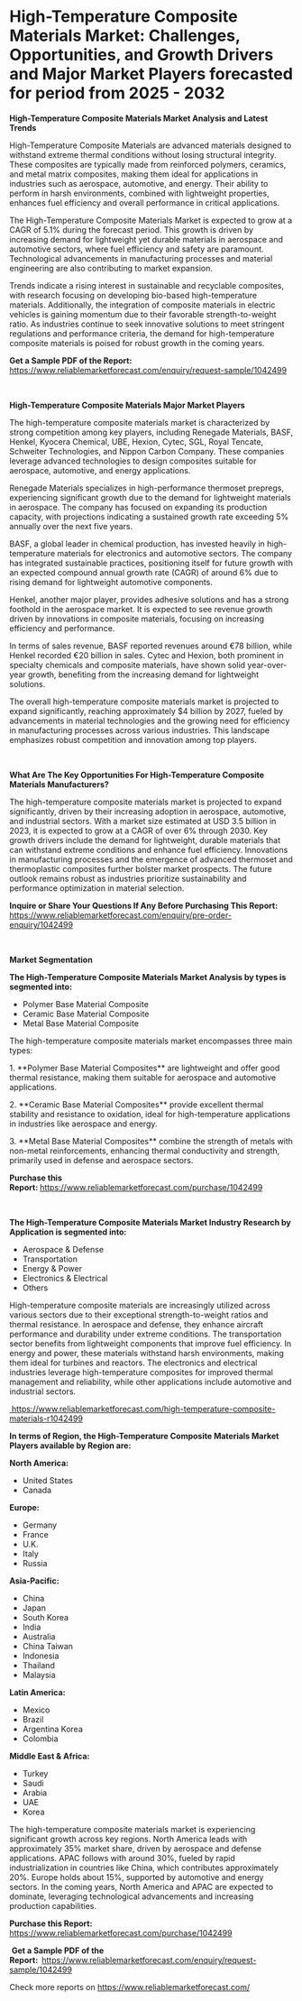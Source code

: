 <p><h1>High-Temperature Composite Materials Market: Challenges, Opportunities, and Growth Drivers and Major Market Players forecasted for period from 2025 - 2032</h1></p><p><strong>High-Temperature Composite Materials Market Analysis and Latest Trends</strong></p>
<p><p>High-Temperature Composite Materials are advanced materials designed to withstand extreme thermal conditions without losing structural integrity. These composites are typically made from reinforced polymers, ceramics, and metal matrix composites, making them ideal for applications in industries such as aerospace, automotive, and energy. Their ability to perform in harsh environments, combined with lightweight properties, enhances fuel efficiency and overall performance in critical applications.</p><p>The High-Temperature Composite Materials Market is expected to grow at a CAGR of 5.1% during the forecast period. This growth is driven by increasing demand for lightweight yet durable materials in aerospace and automotive sectors, where fuel efficiency and safety are paramount. Technological advancements in manufacturing processes and material engineering are also contributing to market expansion. </p><p>Trends indicate a rising interest in sustainable and recyclable composites, with research focusing on developing bio-based high-temperature materials. Additionally, the integration of composite materials in electric vehicles is gaining momentum due to their favorable strength-to-weight ratio. As industries continue to seek innovative solutions to meet stringent regulations and performance criteria, the demand for high-temperature composite materials is poised for robust growth in the coming years.</p></p>
<p><strong>Get a Sample PDF of the Report:&nbsp;</strong> <a href="https://www.reliablemarketforecast.com/enquiry/request-sample/1042499?utm_campaign=2721&utm_medium=2&utm_source=Github&utm_content=ia&utm_term=31032025&utm_id=high-temperature-composite-materials">https://www.reliablemarketforecast.com/enquiry/request-sample/1042499</a></p>
<p>&nbsp;</p>
<p><strong>High-Temperature Composite Materials Major Market Players</strong></p>
<p><p>The high-temperature composite materials market is characterized by strong competition among key players, including Renegade Materials, BASF, Henkel, Kyocera Chemical, UBE, Hexion, Cytec, SGL, Royal Tencate, Schweiter Technologies, and Nippon Carbon Company. These companies leverage advanced technologies to design composites suitable for aerospace, automotive, and energy applications.</p><p>Renegade Materials specializes in high-performance thermoset prepregs, experiencing significant growth due to the demand for lightweight materials in aerospace. The company has focused on expanding its production capacity, with projections indicating a sustained growth rate exceeding 5% annually over the next five years.</p><p>BASF, a global leader in chemical production, has invested heavily in high-temperature materials for electronics and automotive sectors. The company has integrated sustainable practices, positioning itself for future growth with an expected compound annual growth rate (CAGR) of around 6% due to rising demand for lightweight automotive components.</p><p>Henkel, another major player, provides adhesive solutions and has a strong foothold in the aerospace market. It is expected to see revenue growth driven by innovations in composite materials, focusing on increasing efficiency and performance.</p><p>In terms of sales revenue, BASF reported revenues around €78 billion, while Henkel recorded €20 billion in sales. Cytec and Hexion, both prominent in specialty chemicals and composite materials, have shown solid year-over-year growth, benefiting from the increasing demand for lightweight solutions.</p><p>The overall high-temperature composite materials market is projected to expand significantly, reaching approximately $4 billion by 2027, fueled by advancements in material technologies and the growing need for efficiency in manufacturing processes across various industries. This landscape emphasizes robust competition and innovation among top players.</p></p>
<p>&nbsp;</p>
<p><strong>What Are The Key Opportunities For High-Temperature Composite Materials Manufacturers?</strong></p>
<p><p>The high-temperature composite materials market is projected to expand significantly, driven by their increasing adoption in aerospace, automotive, and industrial sectors. With a market size estimated at USD 3.5 billion in 2023, it is expected to grow at a CAGR of over 6% through 2030. Key growth drivers include the demand for lightweight, durable materials that can withstand extreme conditions and enhance fuel efficiency. Innovations in manufacturing processes and the emergence of advanced thermoset and thermoplastic composites further bolster market prospects. The future outlook remains robust as industries prioritize sustainability and performance optimization in material selection.</p></p>
<p><strong>Inquire or Share Your Questions If Any Before Purchasing This Report:</strong> <a href="https://www.reliablemarketforecast.com/enquiry/pre-order-enquiry/1042499?utm_campaign=2721&utm_medium=2&utm_source=Github&utm_content=ia&utm_term=31032025&utm_id=high-temperature-composite-materials">https://www.reliablemarketforecast.com/enquiry/pre-order-enquiry/1042499</a></p>
<p>&nbsp;</p>
<p><strong>Market Segmentation</strong></p>
<p><strong>The High-Temperature Composite Materials Market Analysis by types is segmented into:</strong></p>
<p><ul><li>Polymer Base Material Composite</li><li>Ceramic Base Material Composite</li><li>Metal Base Material Composite</li></ul></p>
<p><p>The high-temperature composite materials market encompasses three main types: </p><p>1. **Polymer Base Material Composites** are lightweight and offer good thermal resistance, making them suitable for aerospace and automotive applications. </p><p>2. **Ceramic Base Material Composites** provide excellent thermal stability and resistance to oxidation, ideal for high-temperature applications in industries like aerospace and energy. </p><p>3. **Metal Base Material Composites** combine the strength of metals with non-metal reinforcements, enhancing thermal conductivity and strength, primarily used in defense and aerospace sectors.</p></p>
<p><strong>Purchase this Report:&nbsp;</strong><a href="https://www.reliablemarketforecast.com/purchase/1042499?utm_campaign=2721&utm_medium=2&utm_source=Github&utm_content=ia&utm_term=31032025&utm_id=high-temperature-composite-materials">https://www.reliablemarketforecast.com/purchase/1042499</a></p>
<p>&nbsp;</p>
<p><strong>The High-Temperature Composite Materials Market Industry Research by Application is segmented into:</strong></p>
<p><ul><li>Aerospace & Defense</li><li>Transportation</li><li>Energy & Power</li><li>Electronics & Electrical</li><li>Others</li></ul></p>
<p><p>High-temperature composite materials are increasingly utilized across various sectors due to their exceptional strength-to-weight ratios and thermal resistance. In aerospace and defense, they enhance aircraft performance and durability under extreme conditions. The transportation sector benefits from lightweight components that improve fuel efficiency. In energy and power, these materials withstand harsh environments, making them ideal for turbines and reactors. The electronics and electrical industries leverage high-temperature composites for improved thermal management and reliability, while other applications include automotive and industrial sectors.</p></p>
<p><a href="https://www.reliablemarketforecast.com/high-temperature-composite-materials-r1042499?utm_campaign=2721&utm_medium=2&utm_source=Github&utm_content=ia&utm_term=31032025&utm_id=high-temperature-composite-materials">&nbsp;https://www.reliablemarketforecast.com/high-temperature-composite-materials-r1042499</a></p>
<p><strong>In terms of Region, the High-Temperature Composite Materials Market Players available by Region are:</strong></p>
<p>
    <p> <strong> North America: </strong>
        <ul>
            <li>United States</li>
            <li>Canada</li>
        </ul>
        </p> 
    <p> <strong> Europe: </strong>
        <ul>
            <li>Germany</li>
            <li>France</li>
            <li>U.K.</li>
            <li>Italy</li>
            <li>Russia</li>
        </ul>
        </p> 
    <p> <strong> Asia-Pacific: </strong>
        <ul>
            <li>China</li>
            <li>Japan</li>
            <li>South Korea</li>
            <li>India</li>
            <li>Australia</li>
            <li>China Taiwan</li>
            <li>Indonesia</li>
            <li>Thailand</li>
            <li>Malaysia</li>
        </ul>
        </p> 
    <p> <strong> Latin America: </strong>
        <ul>
            <li>Mexico</li>
            <li>Brazil</li>
            <li>Argentina Korea</li>
            <li>Colombia</li>
        </ul>
        </p> 
    <p> <strong> Middle East & Africa: </strong>
        <ul>
            <li>Turkey</li>
            <li>Saudi</li>
            <li>Arabia</li>
            <li>UAE</li>
            <li>Korea</li>
        </ul>
    </p>
    </p>
<p><p>The high-temperature composite materials market is experiencing significant growth across key regions. North America leads with approximately 35% market share, driven by aerospace and defense applications. APAC follows with around 30%, fueled by rapid industrialization in countries like China, which contributes approximately 20%. Europe holds about 15%, supported by automotive and energy sectors. In the coming years, North America and APAC are expected to dominate, leveraging technological advancements and increasing production capabilities.</p></p>
<p><strong>Purchase this Report: </strong><a href="https://www.reliablemarketforecast.com/purchase/1042499?utm_campaign=2721&utm_medium=2&utm_source=Github&utm_content=ia&utm_term=31032025&utm_id=high-temperature-composite-materials">https://www.reliablemarketforecast.com/purchase/1042499</a></p>
<p>&nbsp;<strong>Get a Sample PDF of the Report:&nbsp;&nbsp;</strong><a href="https://www.reliablemarketforecast.com/enquiry/request-sample/1042499?utm_campaign=2721&utm_medium=2&utm_source=Github&utm_content=ia&utm_term=31032025&utm_id=high-temperature-composite-materials">https://www.reliablemarketforecast.com/enquiry/request-sample/1042499</a></p>
<p><strong></strong></p>
<p>Check more reports on <a href="https://www.reliablemarketforecast.com/?utm_campaign=2721&utm_medium=2&utm_source=Github&utm_content=ia&utm_term=31032025&utm_id=high-temperature-composite-materials">https://www.reliablemarketforecast.com/</a></p>